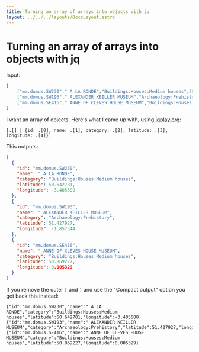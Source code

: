 ```yaml
---
title: Turning an array of arrays into objects with jq
layout: ../../../layouts/DocsLayout.astro
---
```


# Turning an array of arrays into objects with jq

Input:
```json
[
    ["mm.domus.SW230"," A LA RONDE","Buildings:Houses:Medium houses",50.642781,-3.405508],
    ["mm.domus.SW193"," ALEXANDER KEILLER MUSEUM","Archaeology:Prehistory",51.427927,-1.857344],
    ["mm.domus.SE416"," ANNE OF CLEVES HOUSE MUSEUM","Buildings:Houses:Medium houses",50.869227,0.005329],
]
```
I want an array of objects. Here's what I came up with, using [jqplay.org](https://jqplay.org/):

```jq
[.[] | {id: .[0], name: .[1], category: .[2], latitude: .[3], longitude: .[4]}]
```
This outputs:
```json
[
  {
    "id": "mm.domus.SW230",
    "name": " A LA RONDE",
    "category": "Buildings:Houses:Medium houses",
    "latitude": 50.642781,
    "longitude": -3.405508
  },
  {
    "id": "mm.domus.SW193",
    "name": " ALEXANDER KEILLER MUSEUM",
    "category": "Archaeology:Prehistory",
    "latitude": 51.427927,
    "longitude": -1.857344
  },
  {
    "id": "mm.domus.SE416",
    "name": " ANNE OF CLEVES HOUSE MUSEUM",
    "category": "Buildings:Houses:Medium houses",
    "latitude": 50.869227,
    "longitude": 0.005329
  }
]
```
If you remove the outer `[` and `]` and use the "Compact output" option you get back this instead:
```
{"id":"mm.domus.SW230","name":" A LA RONDE","category":"Buildings:Houses:Medium houses","latitude":50.642781,"longitude":-3.405508}
{"id":"mm.domus.SW193","name":" ALEXANDER KEILLER MUSEUM","category":"Archaeology:Prehistory","latitude":51.427927,"longitude":-1.857344}
{"id":"mm.domus.SE416","name":" ANNE OF CLEVES HOUSE MUSEUM","category":"Buildings:Houses:Medium houses","latitude":50.869227,"longitude":0.005329}

```
